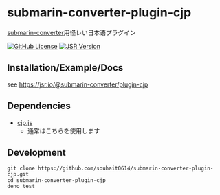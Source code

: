 # submarin-converter-plugin-cjp

[submarin-converter](https://jsr.io/@submarin-converter/core)用怪レい日本语プラグイン

[![GitHub License](https://img.shields.io/github/license/souhait0614/submarin-converter-plugin-cjp?style=flat-square)](/LICENSE)
[![JSR Version](https://img.shields.io/jsr/v/%40submarin-converter/plugin-cjp?style=flat-square)](https://jsr.io/@submarin-converter/plugin-cjp)

## Installation/Example/Docs

see <https://jsr.io/@submarin-converter/plugin-cjp>

## Dependencies

- [cjp.js](https://github.com/Submarinonline/cjp.js)
  - 通常はこちらを使用します

## Development

```shell
git clone https://github.com/souhait0614/submarin-converter-plugin-cjp.git
cd submarin-converter-plugin-cjp
deno test
```
